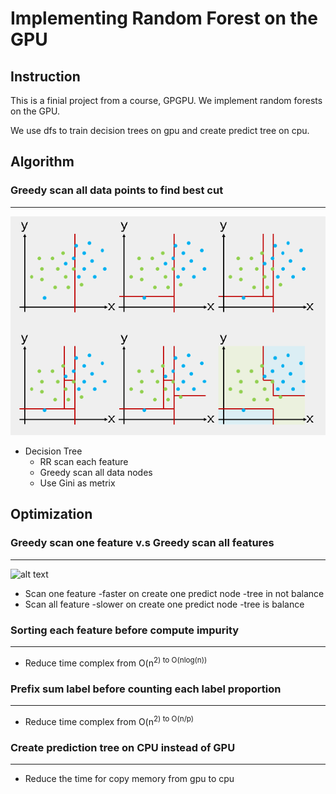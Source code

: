 Implementing Random Forest on the GPU
=========================================
## Instruction
This is a finial project from a course, GPGPU. We implement random forests on the GPU.

We use dfs to train  decision trees on gpu and create predict tree on cpu.

## Algorithm
### Greedy scan all data points to find best cut
-----------------------
![decisiontree](https://github.com/c14016057/GPGPU_Programming_2016S/blob/master/finial/figure/decisiontree.png)
- Decision Tree
	- RR scan each feature
	- Greedy scan all data nodes
	- Use Gini as metrix
## Optimization 
### Greedy scan one feature v.s Greedy scan all features
------------------------
![alt text](/figure/scanmethod.jpg)
- Scan one feature
	-faster on create one predict node
	-tree in not balance
- Scan all feature
	-slower on create one predict node
	-tree is balance
### Sorting each feature before compute impurity
---------------------------
- Reduce time complex from O(n<sup>2) to O(nlog(n))
### Prefix sum label before counting each label proportion
--------------------------
- Reduce time complex from O(n<sup>2) to O(n/p)
### Create prediction tree on CPU instead of GPU
-------------------------
- Reduce the time for copy memory from gpu to cpu





